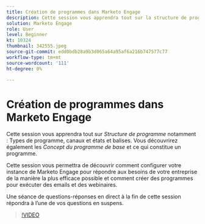```yaml
---
title: Création de programmes dans Marketo Engage
description: Cette session vous apprendra tout sur la structure de programme, y compris les types de programme, les canaux et les états et les balises.
solution: Marketo Engage
role: User
level: Beginner
kt: 10324
thumbnail: 342555.jpeg
source-git-commit: edd0bdb28a9b3d065a64a95af6a216b747577c77
workflow-type: tm+mt
source-wordcount: '111'
ht-degree: 0%

---
```


# Création de programmes dans Marketo Engage

Cette session vous apprendra tout sur *Structure de programme* notamment : Types de programme, canaux et états et balises. Vous découvrirez également les *Concept du programme de base* et ce qui constitue un programme.

Cette session vous permettra de découvrir comment configurer votre instance de Marketo Engage pour répondre aux besoins de votre entreprise de la manière la plus efficace possible et comment créer des programmes pour exécuter des emails et des webinaires.

Une séance de questions-réponses en direct à la fin de cette session répondra à l’une de vos questions en suspens.

>[!VIDEO](https://video.tv.adobe.com/v/342555/?quality=12&learn=on)
